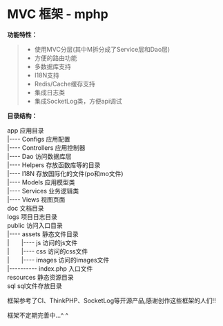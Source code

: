 # MVC 框架 - mphp

**功能特性：**

 >* 使用MVC分层(其中M拆分成了Service层和Dao层)
 >* 方便的路由功能
 >* 多数据库支持
 >* I18N支持
 >* Redis/Cache缓存支持
 >* 集成日志类
 >* 集成SocketLog类，方便api调试

**目录结构：**

app 应用目录<br/>
|---- Configs 应用配置<br/>
|---- Controllers 应用控制器<br/>
|---- Dao 访问数据库层<br/>
|---- Helpers 存放函数库等的目录<br/>
|---- I18N 存放国际化的文件(po和mo文件)<br/>
|---- Models 应用模型类<br/>
|---- Services 业务逻辑类<br/>
|---- Views 视图页面<br/>
doc 文档目录<br/>
logs 项目日志目录<br/>
public 访问入口目录<br/>
|---- assets 静态文件目录<br/>
|&emsp;&emsp;|---- js 访问的js文件<br/>
|&emsp;&emsp;|---- css 访问的css文件<br/>
|&emsp;&emsp;|---- images 访问的images文件<br/>
|---------- index.php 入口文件<br/>
resources 静态资源目录<br/>
sql sql文件存放目录<br/>

框架参考了CI、ThinkPHP、SocketLog等开源产品,感谢创作这些框架的人们!!

框架不定期完善中...^ ^ 
